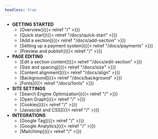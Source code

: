 ```yaml
---
headless: true
---
```


- **GETTING STARTED**
  - [Overview]({{< relref "/" >}})
  - [Quick start]({{< relref "/docs/quick-start" >}})
  - [Add a section]({{< relref "/docs/add-section" >}})
  - [Setting up a payment system]({{< relref "/docs/payments" >}})
  - [Preview and publish]({{< relref "/" >}})
- **PAGE EDITING**
  - [Edit a section content]({{< relref "/docs/edit-section" >}})
  - [Size and spacing]({{< relref "/docs/size" >}})
  - [Content alignment]({{< relref "/docs/align" >}})
  - [Background]({{< relref "/docs/background" >}})
  - [Fonts]({{< relref "/docs/fonts" >}})
- **SITE SETTINGS**
  - [Search Engine Optimization]({{< relref "/" >}})
  - [Open Graph]({{< relref "/" >}})
  - [Cookies]({{< relref "/" >}})
  - [Javascipt and CSS]({{< relref "/" >}})
- **INTEGRATIONS**
  - [Google Tag]({{< relref "/" >}})
  - [Google Analytics]({{< relref "/" >}})
  - [Mailchimp]({{< relref "/" >}})